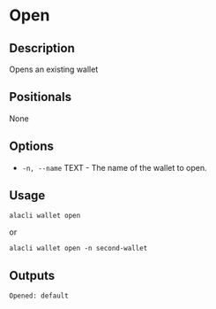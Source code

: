 # Open
## Description

Opens an existing wallet

## Positionals

None

## Options

* `-n, --name` TEXT - The name of the wallet to open.

## Usage

    alacli wallet open

or

    alacli wallet open -n second-wallet

## Outputs

    Opened: default